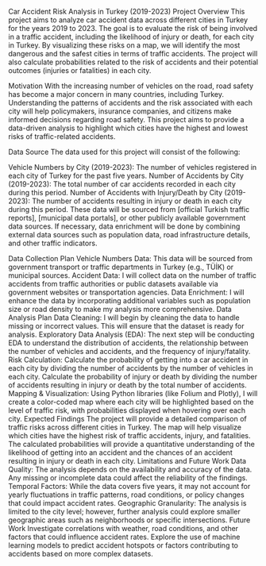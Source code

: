 Car Accident Risk Analysis in Turkey (2019-2023)
Project Overview
This project aims to analyze car accident data across different cities in Turkey for the years 2019 to 2023. The goal is to evaluate the risk of being involved in a traffic accident, including the likelihood of injury or death, for each city in Turkey. By visualizing these risks on a map, we will identify the most dangerous and the safest cities in terms of traffic accidents. The project will also calculate probabilities related to the risk of accidents and their potential outcomes (injuries or fatalities) in each city.

Motivation
With the increasing number of vehicles on the road, road safety has become a major concern in many countries, including Turkey. Understanding the patterns of accidents and the risk associated with each city will help policymakers, insurance companies, and citizens make informed decisions regarding road safety. This project aims to provide a data-driven analysis to highlight which cities have the highest and lowest risks of traffic-related accidents.

Data Source
The data used for this project will consist of the following:

Vehicle Numbers by City (2019-2023): The number of vehicles registered in each city of Turkey for the past five years.
Number of Accidents by City (2019-2023): The total number of car accidents recorded in each city during this period.
Number of Accidents with Injury/Death by City (2019-2023): The number of accidents resulting in injury or death in each city during this period.
These data will be sourced from [official Turkish traffic reports], [municipal data portals], or other publicly available government data sources. If necessary, data enrichment will be done by combining external data sources such as population data, road infrastructure details, and other traffic indicators.

Data Collection Plan
Vehicle Numbers Data: This data will be sourced from government transport or traffic departments in Turkey (e.g., TÜİK) or municipal sources.
Accident Data: I will collect data on the number of traffic accidents from traffic authorities or public datasets available via government websites or transportation agencies.
Data Enrichment: I will enhance the data by incorporating additional variables such as population size or road density to make my analysis more comprehensive.
Data Analysis Plan
Data Cleaning: I will begin by cleaning the data to handle missing or incorrect values. This will ensure that the dataset is ready for analysis.
Exploratory Data Analysis (EDA): The next step will be conducting EDA to understand the distribution of accidents, the relationship between the number of vehicles and accidents, and the frequency of injury/fatality.
Risk Calculation:
Calculate the probability of getting into a car accident in each city by dividing the number of accidents by the number of vehicles in each city.
Calculate the probability of injury or death by dividing the number of accidents resulting in injury or death by the total number of accidents.
Mapping & Visualization: Using Python libraries (like Folium and Plotly), I will create a color-coded map where each city will be highlighted based on the level of traffic risk, with probabilities displayed when hovering over each city.
Expected Findings
The project will provide a detailed comparison of traffic risks across different cities in Turkey.
The map will help visualize which cities have the highest risk of traffic accidents, injury, and fatalities.
The calculated probabilities will provide a quantitative understanding of the likelihood of getting into an accident and the chances of an accident resulting in injury or death in each city.
Limitations and Future Work
Data Quality: The analysis depends on the availability and accuracy of the data. Any missing or incomplete data could affect the reliability of the findings.
Temporal Factors: While the data covers five years, it may not account for yearly fluctuations in traffic patterns, road conditions, or policy changes that could impact accident rates.
Geographic Granularity: The analysis is limited to the city level; however, further analysis could explore smaller geographic areas such as neighborhoods or specific intersections.
Future Work
Investigate correlations with weather, road conditions, and other factors that could influence accident rates.
Explore the use of machine learning models to predict accident hotspots or factors contributing to accidents based on more complex datasets.
